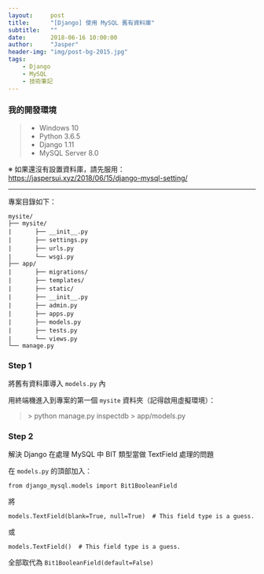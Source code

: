 ```yaml
---
layout:     post
title:      "[Django] 使用 MySQL 舊有資料庫"
subtitle:   ""
date:       2018-06-16 10:00:00
author:     "Jasper"
header-img: "img/post-bg-2015.jpg"
tags:
    - Django
    - MySQL
    - 技術筆記
---
```


### 我的開發環境
> - Windows 10 
> - Python 3.6.5
> - Django 1.11
> - MySQL Server 8.0

※ 如果還沒有設置資料庫，請先服用：<a href="https://jaspersui.xyz/2018/06/15/django-mysql-setting/">https://jaspersui.xyz/2018/06/15/django-mysql-setting/</a>

------------

專案目錄如下：
```
mysite/
├── mysite/
|　　　　├── __init__.py
|　　　　├── settings.py
|　　　　├── urls.py
|　　　　└── wsgi.py
├── app/
|　　　　├── migrations/
|　　　　├── templates/
|　　　　├── static/
|　　　　├── __init__.py
|　　　　├── admin.py
|　　　　├── apps.py
|　　　　├── models.py
|　　　　├── tests.py
|　　　　└── views.py
└── manage.py
```

### Step 1
將舊有資料庫導入 `models.py` 內

用終端機進入到專案的第一個 `mysite` 資料夾（記得啟用虛擬環境）：

> \> python manage.py inspectdb > app/models.py

### Step 2
解決 Django 在處理 MySQL 中 BIT 類型當做 TextField 處理的問題

在 `models.py` 的頂部加入：

```from django_mysql.models import Bit1BooleanField```

將

```models.TextField(blank=True, null=True)  # This field type is a guess.```

或

```models.TextField()  # This field type is a guess.```

全部取代為 ```Bit1BooleanField(default=False)```